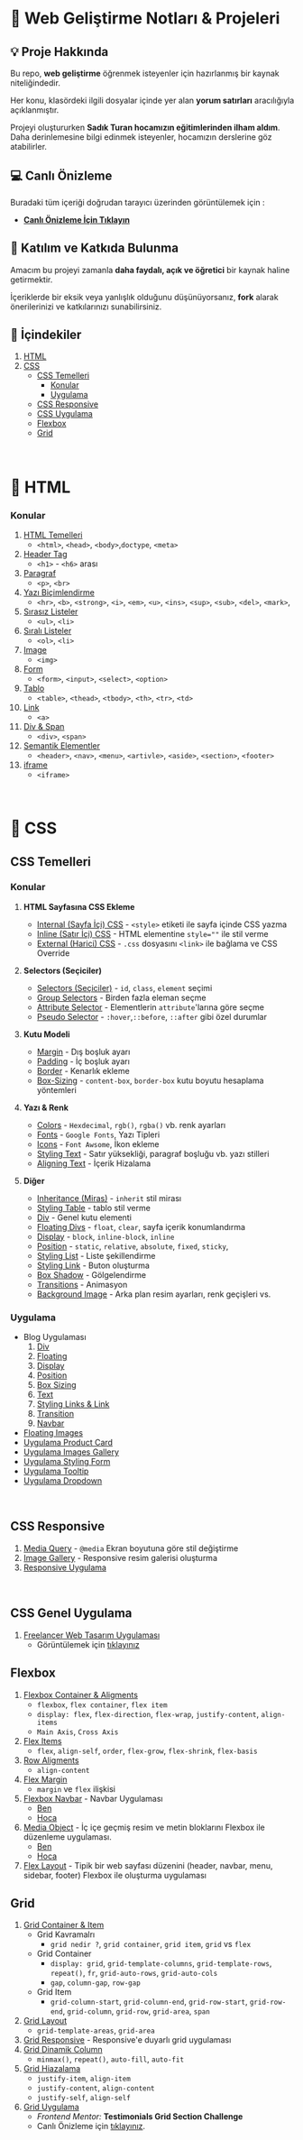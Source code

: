 # :rocket: Web Geliştirme Notları & Projeleri

<!-- Proje Hakkında -->
## :bulb: Proje Hakkında

Bu repo, **web geliştirme** öğrenmek isteyenler için hazırlanmış bir kaynak niteliğindedir. 

Her konu, klasördeki ilgili dosyalar içinde yer alan **yorum satırları** aracılığıyla açıklanmıştır.

Projeyi oluştururken **Sadık Turan hocamızın eğitimlerinden ilham aldım**. Daha derinlemesine bilgi edinmek isteyenler, hocamızın derslerine göz atabilirler.

<!-- Canlı Önizleme -->
## :computer: Canlı Önizleme

Buradaki tüm içeriği doğrudan tarayıcı üzerinden görüntülemek için :

- <a href="https://abdullah-bahar.github.io/Web-Gelistirme/" target="_blank">**Canlı Önizleme İçin Tıklayın**</a>

<!-- Katılım ve Katkıda Bulunma -->
## :handshake: Katılım ve Katkıda Bulunma

Amacım bu projeyi zamanla **daha faydalı, açık ve öğretici** bir kaynak haline getirmektir. 

İçeriklerde bir eksik veya yanlışlık olduğunu düşünüyorsanız, **fork** alarak önerilerinizi ve katkılarınızı sunabilirsiniz.

<!-- İçindekiler -->
## :book: İçindekiler

1.  [HTML](#pencil-html)
1.  [CSS](#art-css)
	* [CSS Temelleri](#css-temelleri)
		* [Konular](#konular-1)
		* [Uygulama](#uygulama)
	* [CSS Responsive](#css-responsive)
	* [CSS Uygulama](#css-genel-uygulama)
	* [Flexbox](#flexbox)
	* [Grid](#grid)

<br>

<!-- 
==========================
	HTML 
==========================
-->

# :pencil: HTML

### Konular

1. [HTML Temelleri](html/01-html-temelleri.html)
	- `<html>`, `<head>`, `<body>`,`doctype`, `<meta>`
2. [Header Tag](html/02-header-tags.html)
	- `<h1>` - `<h6>` arası
3. [Paragraf](html/03-paragraphs.html)
	- `<p>`, `<br>`
4. [Yazı Biçimlendirme](html/04-yazi-bicimlendirme-etiketi.html)
	- `<hr>`, `<b>`, `<strong>`, `<i>`, `<em>`, `<u>`, `<ins>`, `<sup>`, `<sub>`, `<del>`, `<mark>`,
5. [Sırasız Listeler](html/05-sirasiz-listeler.html)
	- `<ul>`, `<li>`
6. [Sıralı Listeler](html/06-sirali-listeler.html)
	- `<ol>`, `<li>`
7. [Image](html/07-images.html)
	- `<img>`
8. [Form](html/08-forms.html)
	- `<form>`, `<input>`, `<select>`, `<option>` 
9. [Tablo](html/09-table.html)
	- `<table>`, `<thead>`, `<tbody>`, `<th>`, `<tr>`, `<td>` 
10. [Link](html/10-links.html)
	- `<a>`
11. [Div & Span](html/11-div-span.html)
	- `<div>`, `<span>`
12. [Semantik Elementler](html/12-semantic-elements.html)
	- `<header>`, `<nav>`, `<menu>`, `<artivle>`, `<aside>`, `<section>`, `<footer>`  
13. [iframe](html/13-iframe.html)
	- `<iframe>`

<br>
<!-- 
==========================
	CSS
==========================
-->

# :art: CSS

<!-- CSS Temelleri -->
## CSS Temelleri

### Konular

1. **HTML Sayfasına CSS Ekleme**
	- [Internal (Sayfa İçi) CSS](css/01-CSS-Fundamentals/Konular/01-Internal-css/) - `<style>` etiketi ile sayfa içinde CSS yazma
	- [Inline (Satır İçi) CSS](css/01-CSS-Fundamentals/Konular/02-Inline-css/) - HTML elementine `style=""` ile stil verme
	- [External (Harici) CSS](css/01-CSS-Fundamentals/Konular/03-External-css/) - `.css` dosyasını `<link>` ile bağlama ve CSS Override

1. **Selectors (Seçiciler)** 
	- [Selectors (Seçiciler)](css/01-CSS-Fundamentals/Konular/04-Selectors/) - `id`, `class`, `element` seçimi
	- [Group Selectors](css/01-CSS-Fundamentals/Konular/05-Group-Selector/) - Birden fazla eleman seçme
	- [Attribute Selector](css/01-CSS-Fundamentals/Konular/06-Attribute-Selector/) - Elementlerin `attribute`'larına göre seçme
	- [Pseudo Selector](css/01-CSS-Fundamentals/Konular/07-Pseudo-Selector/) - `:hover`,`::before`, `::after` gibi özel durumlar

1. **Kutu Modeli**
	- [Margin](css/01-CSS-Fundamentals/Konular/15-Margin/) - Dış boşluk ayarı
	- [Padding](css/01-CSS-Fundamentals/Konular/16-Padding/) - İç boşluk ayarı
	- [Border](css/01-CSS-Fundamentals/Konular/17-Border/)	- Kenarlık ekleme
	- [Box-Sizing](css/01-CSS-Fundamentals/Konular/18-Box-Sizing/) - `content-box`, `border-box` kutu boyutu hesaplama yöntemleri

1. **Yazı & Renk**
	- [Colors](css/01-CSS-Fundamentals/Konular/11-Colors/) - `Hexdecimal`, `rgb()`, `rgba()` vb. renk ayarları
	- [Fonts](css/01-CSS-Fundamentals/Konular/19-Fonts/) - `Google Fonts`, Yazı Tipleri
	- [Icons](css/01-CSS-Fundamentals/Konular/20-Icons/) - `Font Awsome`, İkon ekleme
	- [Styling Text](css/01-CSS-Fundamentals/Konular/21-Styling-Text/) - Satır yüksekliği, paragraf boşluğu vb. yazı stilleri
	- [Aligning Text](css/01-CSS-Fundamentals/Konular/22-Aligning-Text/) - İçerik Hizalama

1. **Diğer**
	- [Inheritance (Miras)](css/01-CSS-Fundamentals/Konular/08-Inherit/) - `inherit` stil mirası
	- [Styling Table](css/01-CSS-Fundamentals/Konular/09-Styling-Table/) - tablo stil verme
	- [Div](css/01-CSS-Fundamentals/Konular/10-Div/) - Genel kutu elementi
	- [Floating Divs](css/01-CSS-Fundamentals/Konular/12-Floating-Divs/) - `float`, `clear`, sayfa içerik konumlandırma
	- [Display](css/01-CSS-Fundamentals/Konular/13-Display/) - `block`, `inline-block`, `inline`
	- [Position](css/01-CSS-Fundamentals/Konular/14-Position/) - `static`, `relative`, `absolute`, `fixed`, `sticky`,
	- [Styling List](css/01-CSS-Fundamentals/Konular/23-Styling-List/) - Liste şekillendirme
	- [Styling Link](css/01-CSS-Fundamentals/Konular/24-Styling-Link/) - Buton oluşturma
	- [Box Shadow](css/01-CSS-Fundamentals/Konular/25-Box-Shadow/) - Gölgelendirme
	- [Transitions](css/01-CSS-Fundamentals/Konular/26-Transitions/) - Animasyon
	- [Background Image](css/01-CSS-Fundamentals/Konular/27-Background-Image/) - Arka plan resim ayarları, renk geçişleri vs.


### Uygulama

* Blog Uygulaması
	1. [Div](css/01-CSS-Fundamentals/Uygulamalar/01-Uygulama-Div/)
	1. [Floating](css/01-CSS-Fundamentals/Uygulamalar/02-Uygulama-Floating/)
	1. [Display](css/01-CSS-Fundamentals/Uygulamalar/03-Uygulama-Display/)
	1. [Position](css/01-CSS-Fundamentals/Uygulamalar/04-Uygulama-Position/)
	1. [Box Sizing](css/01-CSS-Fundamentals/Uygulamalar/05-Uygulama-Box-Sizing/)
	1. [Text](css/01-CSS-Fundamentals/Uygulamalar/06-Uygulama-Text/)
	1. [Styling Links & Link](css/01-CSS-Fundamentals/Uygulamalar/07-Uygulama-Styling-List-Link/)
	1. [Transition](css/01-CSS-Fundamentals/Uygulamalar/08-Uygulama-Transition/)
	1. [Navbar](css/01-CSS-Fundamentals/Uygulamalar/09-Uygulama-Navbar/)
* [Floating Images](css/01-CSS-Fundamentals/Uygulamalar/10-Floating-Images/)
* [Uygulama Product Card](css/01-CSS-Fundamentals/Uygulamalar/11-Uygulama-Product-Card/)
* [Uygulama Images Gallery](css/01-CSS-Fundamentals/Uygulamalar/12-Uygulama-Image-Gallery/)
* [Uygulama Styling Form](css/01-CSS-Fundamentals/Uygulamalar/13-Uygulama-Styling-Form/)
* [Uygulama Tooltip](css/01-CSS-Fundamentals/Uygulamalar/14-Uygulama-Tooltip/)
* [Uygulama Dropdown](css/01-CSS-Fundamentals/Uygulamalar/15-Uygulama-Dropdown/)

<br>

<!-- CSS Responsive -->
## CSS Responsive

1. [Media Query](css/02-CSS-Responsive-Design/01-Media-Query/) - `@media` Ekran boyutuna göre stil değiştirme
1. [Image Gallery](css/02-CSS-Responsive-Design/02-Image-Gallery/) - Responsive resim galerisi oluşturma
1. [Responsive Uygulama](css/02-CSS-Responsive-Design/03-Responsive-Uygulama/) 

<br>

<!-- CSS Uygulama -->
## CSS Genel Uygulama

1. [Freelancer Web Tasarım Uygulaması](css/03-Freelancer-Web-Tasarim-Uygulamasi/)
	- Görüntülemek için [tıklayınız](https://abdullah-bahar.github.io/Web-Gelistirme/css/03-Freelancer-Web-Tasarim-Uygulamasi/)

<!-- CSS Flexbox -->
## Flexbox

1. [Flexbox Container & Aligments](css/04-Flexbox/01-Flexbox-Container-Aligments/)
	- `flexbox`, `flex container`, `flex item`
	- `display: flex`, `flex-direction`, `flex-wrap`, `justify-content`, `align-items`
	- `Main Axis`, `Cross Axis`
1. [Flex Items](css/04-Flexbox/02-Flex-Items/)
	- `flex`, `align-self`, `order`, `flex-grow`, `flex-shrink`, `flex-basis`
1. [Row Aligments](css/04-Flexbox/03-Row-Aligments/)
	- `align-content` 
1. [Flex Margin](css/04-Flexbox/04-Flex-Margin/)
	- `margin` ve `flex` ilişkisi
1. [Flexbox Navbar](css/04-Flexbox/05-Flexbox-Navbar/) - Navbar Uygulaması
	- [Ben](css/04-Flexbox/05-Flexbox-Navbar/Ben/)
	- [Hoca](css/04-Flexbox/05-Flexbox-Navbar/Hoca/)
1. [Media Object](css/04-Flexbox/06-Media-Object/) - İç içe geçmiş resim ve metin bloklarını Flexbox ile düzenleme uygulaması.
	- [Ben](css/04-Flexbox/06-Media-Object/Ben/)
	- [Hoca](css/04-Flexbox/06-Media-Object/Hoca/)
1. [Flex Layout](css/04-Flexbox/07-Flex-Layout/) - Tipik bir web sayfası düzenini (header, navbar, menu, sidebar, footer) Flexbox  ile oluşturma uygulaması

<!-- CSS Gird -->
## Grid

1. [Grid Container & Item](css/05-Grid/01-Grid-Container-Item/)
	- Grid Kavramalrı 
		- `grid nedir ?`, `grid container`, `grid item`, `grid` vs `flex`
	- Grid Container
		- `display: grid`, `grid-template-columns`, `grid-template-rows`, `repeat()`, `fr`, `grid-auto-rows`, `grid-auto-cols`
		- `gap`, `column-gap`, `row-gap`
	- Grid Item
		-  `grid-column-start`, `grid-column-end`, `grid-row-start`, `grid-row-end`, `grid-column`, `grid-row`, `grid-area`, `span`
1. [Grid Layout](css/05-Grid/02-Grid-Layout/)
	- `grid-template-areas`, `grid-area`
1. [Grid Responsive](css/05-Grid/03-Grid-Responsive/) - Responsive'e duyarlı grid uygulaması
1. [Grid Dinamik Column](css/05-Grid/04-Grid-Dinamik-Column/) 
	- `minmax()`, `repeat()`, `auto-fill`, `auto-fit`
1. [Grid Hiazalama](css/05-Grid/05-Grid-Hizalama/)
	- `justify-item`, `align-item`
	- `justify-content`, `align-content` 
	- `justify-self`, `align-self`
1. [Grid Uygulama]() 
	- *Frontend Mentor:* **Testimonials Grid Section Challenge**
	- Canlı Önizleme için [tıklayınız](https://abdullah-bahar.github.io/Testimonials-Grid-Section/).